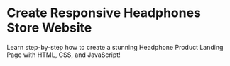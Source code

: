 # Create Responsive Headphones Store Website
Learn step-by-step how to create a stunning Headphone Product Landing Page with HTML, CSS, and JavaScript!
